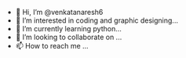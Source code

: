 - 👋 Hi, I’m @venkatanaresh6
- 👀 I’m interested in coding and graphic designing...
- 🌱 I’m currently learning python...
- 💞️ I’m looking to collaborate on ...
- 📫 How to reach me ...

<!---
venkatanaresh6/venkatanaresh6 is a ✨ special ✨ repository because its `README.md` (this file) appears on your GitHub profile.
You can click the Preview link to take a look at your changes.
--->
